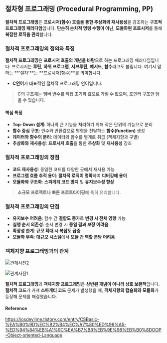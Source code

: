 ## 절차형 프로그래밍 (Procedural Programming, PP)

**절차적 프로그래밍**은 **프로시저(함수) 호출을 통한 추상화와 재사용성**을 강조하는 **구조적 프로그래밍 패러다임**입니다. **단순히 순차적 명령 수행이 아닌**, **모듈화된 프로시저**를 통해 **복잡한 로직을 관리**합니다.

### 절차적 프로그래밍의 정의와 특징

**절차적 프로그래밍**은 **프로시저 호출의 개념을 바탕**으로 하는 프로그래밍 패러다임입니다. 프로시저는 **루틴**, **하위 프로그램**, **서브루틴**, **메서드**, **함수**라고도 불립니다. 여기서 말하는 **'절차'**는 **프로시저(함수)**를 의미합니다.

- **C언어**가 대표적인 절차적 프로그래밍 언어입니다.

> **C의 구조체**는 **멤버 변수를 직접 초기화 값으로 가질 수 없으며**, **포인터 구조만 담을 수 있습니다**.

#### 핵심 특징

- **Top-Down 설계**: 하나의 큰 기능을 처리하기 위해 작은 단위의 기능으로 분리
- **함수 중심 구조**: 인수와 반환값으로 명령을 전달하는 **함수(function)** 생성
- **데이터와 함수의 분리**: 데이터와 함수를 별개로 취급 (객체지향과 구별)
- **추상화와 재사용성**: **프로시저 호출**을 통한 **추상화** 및 **재사용성** 강조

### 절차적 프로그래밍의 장점

- **코드 재사용성**: 동일한 코드를 다양한 곳에서 재사용 가능
- **프로그램 흐름 추적 용이**: **절차적 로직이 명확**하여 **디버깅에 용이**
- **모듈화와 구조화**: **스파게티 코드 방지** 및 **유지보수성 향상**

> **소규모 프로젝트나 빠른 프로토타이핑**에 특히 유리합니다.

### 절차적 프로그래밍의 단점

- **유지보수 어려움**: 함수 간 **결합도 증가**로 **변경 시 전체 영향** 가능
- **실행 순서 의존성**: 순서 변경 시 **동일 결과 보장 어려움**
- **확장성 한계**: **규모 확대 시 복잡도 급증**
- **모듈화 부족**: **대규모 시스템**에서 **모듈 간 역할 분담 어려움**

### 객체지향 프로그래밍과의 관계
![관계사진2](https://blog.kakaocdn.net/dna/bAPGYV/btrVoFAeqsF/AAAAAAAAAAAAAAAAAAAAAALNcMZa8bfAJIlY2cc7syvUx581FSQp6CvrgVE4gSfg/img.jpg?credential=yqXZFxpELC7KVnFOS48ylbz2pIh7yKj8&expires=1751295599&allow_ip=&allow_referer=&signature=%2BywXUphOKcGuaUf0gxxbZflVWpE%3D)

![관계사진1](https://velog.velcdn.com/images/yslys/post/890e5bc7-10a8-4b59-a367-91d38ab2864d/image.png)

**절차적 프로그래밍**과 **객체지향 프로그래밍**은 **상반된 개념이 아니라 상호 보완적**입니다. **절차적 코드**가 커져 **스파게티 코드** 문제가 발생했을 때, **객체지향의 캡슐화와 모듈화**가 등장해 문제를 해결했습니다.

#### Reference

https://iosdevlime.tistory.com/entry/CSBasic-%EA%B0%9D%EC%B2%B4%EC%A7%80%ED%96%A5-%ED%94%84%EB%A1%9C%EA%B7%B8%EB%9E%98%EB%B0%8DOOP-Object-oriented-Language

